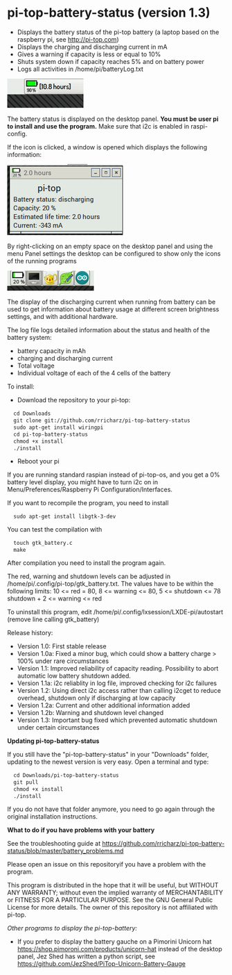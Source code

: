 # pi-top-battery-status (version 1.3)

- Displays the battery status of the pi-top battery
(a laptop based on the raspberry pi, see http://pi-top.com)
- Displays the charging and discharging current in mA
- Gives a warning if capacity is less or equal to 10%
- Shuts system down if capacity reaches 5% and on battery power
- Logs all activities in /home/pi/batteryLog.txt

![Alt text](screenshot.jpg?raw=true "battery charge")

The battery status is displayed on the desktop panel.
**You must be user pi to install and use the program.**
Make sure that i2c is enabled in raspi-config.

If the icon is clicked, a window is opened which displays the following information:

![Alt text](screenshot2.png?raw=true "window")

By right-clicking on an empty space on the desktop panel and using the menu Panel settings
the desktop can be configured to show only the icons of the running programs

![Alt text](screenshot3.png?raw=true "pannel")

The display of the discharging current when running from battery can be used to get information
about battery usage at different screen brightness settings, and with additional hardware.

The log file logs detailed information about the status and health of the battery system:
- battery capacity in mAh
- charging and discharging current
- Total voltage
- Individual voltage of each of the 4 cells of the battery
 

To install:

- Download the repository to your pi-top:

```
  cd Downloads
  git clone git://github.com/rricharz/pi-top-battery-status
  sudo apt-get install wiringpi
  cd pi-top-battery-status
  chmod +x install
  ./install
```

- Reboot your pi

If you are running standard raspian instead of pi-top-os, and you get a 0% battery level display,
you might have to turn i2c on in Menu/Preferences/Raspberry Pi Configuration/Interfaces.

If you want to recompile the program, you need to install

```
  sudo apt-get install libgtk-3-dev
```

You can test the compilation with

```
  touch gtk_battery.c
  make
```

After compilation you need to install the program again.

The red, warning and shutdown levels can be adjusted in /home/pi/.config/pi-top/gtk_battery.txt.
The values have to be within the following limits:
  10 <= red = 80, 8 <= warning <= 80, 5 <= shutdown <= 78
  shutdown + 2 <= warning <= red

To uninstall this program, edit /home/pi/.config/lxsession/LXDE-pi/autostart (remove line calling gtk_battery)

Release history:
- Version 1.0:  First stable release
- Version 1.0a: Fixed a minor bug, which could show a battery charge > 100% under rare circumstances
- Version 1.1:  Improved reliability of capacity reading. Possibility to abort automatic low battery shutdown added.
- Version 1.1a: i2c reliablity in log file, improved checking for i2c failures
- Version 1.2:  Using direct i2c access rather than calling i2cget to reduce overhead, shutdown only if discharging at low capacity
- Version 1.2a: Current and other additional information added
- Version 1.2b: Warning and shutdown level changed
- Version 1.3:  Important bug fixed which prevented automatic shutdown under certain circumstances

**Updating pi-top-battery-status**

If you still have the "pi-top-battery-status" in your "Downloads" folder, updating to the newest version
is very easy. Open a terminal and type:

```
  cd Downloads/pi-top-battery-status
  git pull
  chmod +x install
  ./install
```

If you do not have that folder anymore, you need to go again through the original installation instructions.


**What to do if you have problems with your battery**

See the troubleshooting guide at https://github.com/rricharz/pi-top-battery-status/blob/master/battery_problems.md


Please open an issue on this repositoryif you have a problem with the program.

This program is distributed in the hope that it will be useful,
but WITHOUT ANY WARRANTY; without even the implied warranty of
MERCHANTABILITY or FITNESS FOR A PARTICULAR PURPOSE.  See the
GNU General Public License for more details. The owner of this
repository is not affiliated with pi-top.

*Other programs to display the pi-top-battery:*

- If you prefer to display the battery gauche on a Pimorini Unicorn hat
https://shop.pimoroni.com/products/unicorn-hat
instead of the desktop panel, Jez Shed has written a python script, see
https://github.com/JezShed/PiTop-Unicorn-Battery-Gauge
